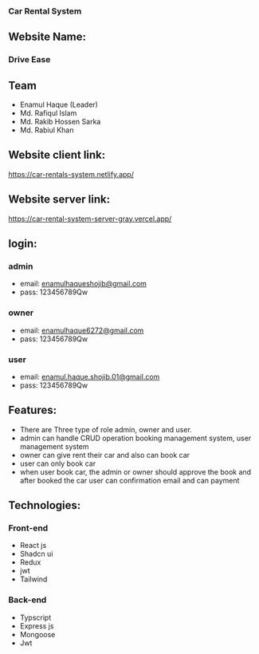 

### Car Rental System

## Website Name:
### Drive Ease

## Team
 - Enamul Haque (Leader)
 - Md. Rafiqul Islam
 - Md. Rakib Hossen Sarka
 - Md. Rabiul Khan

## Website client link:
 <https://car-rentals-system.netlify.app/>
## Website server link:
 <https://car-rental-system-server-gray.vercel.app/>


 ## login:
 ### admin
 - email: enamulhaqueshojib@gmail.com
 - pass: 123456789Qw
 ### owner
 - email: enamulhaque6272@gmail.com
 - pass: 123456789Qw
 ### user
 - email: enamul.haque.shojib.01@gmail.com
 - pass: 123456789Qw


 ## Features:
 - There are Three type of role admin, owner and user.
 - admin can handle CRUD operation booking management system, user management system
 - owner can give rent their car and also can book car
 - user can only book car
 - when user book car, the admin or owner should approve the book and after booked the car user can confirmation email and can payment
 ## Technologies:
 ### Front-end
 - React js
 - Shadcn ui
 - Redux
 - jwt
 - Tailwind

 ### Back-end
 - Typscript
 - Express js
 - Mongoose
 - Jwt
 


   
 

  
